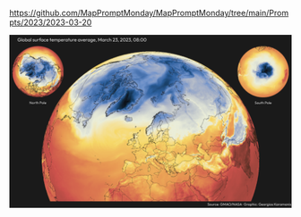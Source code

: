 https://github.com/MapPromptMonday/MapPromptMonday/tree/main/Prompts/2023/2023-03-20

![](plots/inspired.png)

